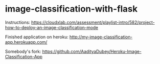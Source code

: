 # image-classification-with-flask

Instructions: https://cloudxlab.com/assessment/playlist-intro/582/project-how-to-deploy-an-image-classification-mode

Finished application on heroku: http://my-image-classification-app.herokuapp.com/

Somebody's fork: https://github.com/AadityaDubey/Heroku-Image-Classification-App
